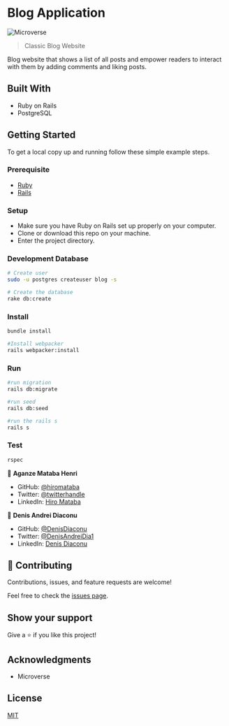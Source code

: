 # Blog Application

![Microverse](https://img.shields.io/badge/Microverse-blueviolet)

> Classic Blog Website

Blog website that shows a list of all posts and empower readers to interact with them by adding comments and liking posts.


## Built With

- Ruby on Rails
- PostgreSQL

## Getting Started

To get a local copy up and running follow these simple example steps.

### Prerequisite

- [Ruby](https://www.ruby-lang.org/en/)
- [Rails](https://gorails.com/)

### Setup

- Make sure you have Ruby on Rails set up properly on your computer.
- Clone or download this repo on your machine.
- Enter the project directory.

### Development Database

```sh
# Create user
sudo -u postgres createuser blog -s

# Create the database
rake db:create


```

### Install

```sh
bundle install

#Install webpacker
rails webpacker:install

```

### Run

```sh
#run migration
rails db:migrate

#run seed
rails db:seed

#run the rails s
rails s
```

### Test

```sh
rspec
```

👤 **Aganze Mataba Henri**

- GitHub: [@hiromataba](https://github.com/hiromataba)
- Twitter: [@twitterhandle](https://twitter.com/MatabaHiro)
- LinkedIn: [Hiro Mataba](https://www.linkedin.com/in/hiro-mataba-1bb910209/)

👤 **Denis Andrei Diaconu**

- GitHub: [@DenisDiaconu](https://github.com/denisdiaconu)
- Twitter: [@DenisAndreiDia1](https://twitter.com/DenisAndreiDia1)
- LinkedIn: [Denis Diaconu](https://www.linkedin.com/in/denis-diaconu-1394091b7/)


## 🤝 Contributing

Contributions, issues, and feature requests are welcome!

Feel free to check the [issues page](../../issues/).

## Show your support

Give a ⭐️ if you like this project!

## Acknowledgments

- Microverse

## License

[MIT](./LICENSE)
